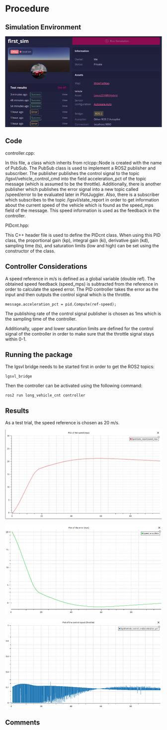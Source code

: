 # Procedure

## Simulation Environment

![simulation](img/sim.png)

## Code

controller.cpp: 

In this file, a class which inherits from rclcpp::Node is created with the name of PubSub. The PubSub class is used to implement a ROS2 publisher and subscriber. The publisher publishes the control signal to the topic /lgsvl/vehicle_control_cmd into the field acceleration_pct of the topic message (which is assumed to be the throttle). Additionally, there is another publisher which publishes the error signal into a new topic called /speed/error to be evaluated later in PlotJuggler. Also, there is a subscriber which subscribes to the topic /lgsvl/state_report in order to get information about the current speed of the vehicle which is found as the speed_mps field of the message. This speed information is used as the feedback in the controller.

PIDcnt.hpp:

This C++ header file is used to define the PIDcnt class. When using this PID class, the proportional gain (kp), integral gain (ki), derivative gain (kd), sampling time (ts), and saturation limits (low and high) can be set using the constructor of the class.

## Controller Considerations

A speed reference in m/s is defined as a global variable (double ref). The obtained speed feedback (speed_mps) is subtracted from the reference in order to calculate the speed error. The PID controller takes the error as the input and then outputs the control signal which is the throttle.

```
message.acceleration_pct = pid.Compute(ref-speed);

```
The publishing rate of the control signal publisher is chosen as 1ms which is the sampling time of the controller.

Additionally, upper and lower saturation limits are defined for the control signal of the controller in order to make sure that the throttle signal stays within 0-1.

## Running the package

The lgsvl bridge needs to be started first in order to get the ROS2 topics:

```
lgsvl_bridge

```

Then the controller can be activated using the following command:

```
ros2 run long_vehicle_cnt controller

```

## Results

As a test trial, the speed reference is chosen as 20 m/s.

![speed](img/speed.png)

![error](img/err2.png)

![cnt](img/cnt.png)

## Comments
